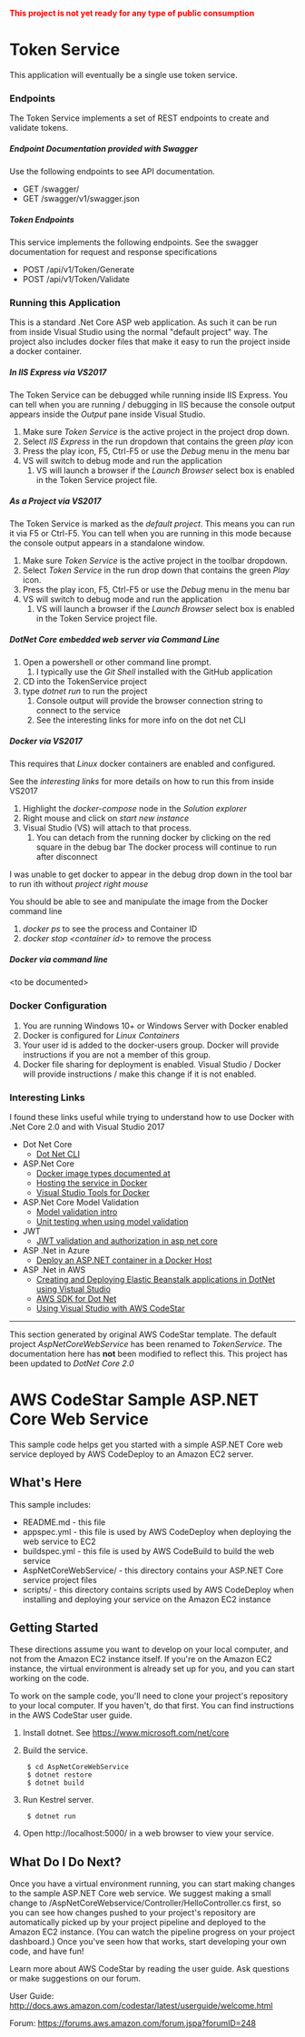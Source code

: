 <span style="color:red">**This project is not yet ready for any type of public consumption**</span>

# Token Service #
This application will eventually be a single use token service.

### Endpoints ###
The Token Service implements a set of REST endpoints to create and validate tokens.

##### Endpoint Documentation provided with Swagger ####
Use the following endpoints to see API documentation.
* GET <this url>/swagger/
* GET <this url>/swagger/v1/swagger.json

##### Token Endpoints ###
This service implements the following endpoints. See the swagger documentation for request and response specifications
* POST <this url>/api/v1/Token/Generate
* POST <this url>/api/v1/Token/Validate

### Running this Application ###

This is a standard .Net Core ASP web application. As such it can be run from inside Visual Studio using the normal "default project" way.
The project also includes docker files that make it easy to run the project inside a docker container.

##### In IIS Express via VS2017 #####
The Token Service can be debugged while running inside IIS Express.
You can tell when you are running / debugging in IIS because the console
output appears inside the _Output_ pane inside Visual Studio.

1) Make sure _Token Service_ is the active project in the project drop down.
2) Select _IIS Express_ in the run dropdown that contains the green _play_ icon
3) Press the play icon, F5, Ctrl-F5 or use the _Debug_ menu in the menu bar
4) VS will switch to debug mode and run the application
   1) VS will launch a browser if the _Launch Browser_ select box is enabled in the Token Service project file.

##### As a _Project_ via VS2017 #####
The Token Service is marked as the _default project_.
This means you can run it via F5 or Ctrl-F5.
You can tell when you are running in this mode because the console output appears in a standalone window.
1) Make sure _Token Service_ is the active project in the toolbar dropdown.
2) Select _Token Service_ in the run drop down that contains the green _Play_ icon.
3) Press the play icon, F5, Ctrl-F5 or use the _Debug_ menu in the menu bar
4) VS will switch to debug mode and run the application
   1) VS will launch a browser if the _Launch Browser_ select box is enabled in the Token Service project file.

##### DotNet Core embedded web server via Command Line ####
1) Open a powershell or other command line prompt.  
    1) I typically use the _Git Shell_ installed with the GitHub application
2) CD into the TokenService project
3) type _dotnet run_ to run the project  
    1) Console output will provide the browser connection string to connect to the service  
    1) See the interesting links for more info on the dot net CLI


##### Docker via VS2017 ######
This requires that _Linux_ docker containers are enabled and configured.

See the _interesting links_ for more details on how to run this from inside VS2017
1) Highlight the _docker-compose_ node in the _Solution explorer_
2) Right mouse and click on _start new instance_
3) Visual Studio (VS) will attach to that process.  
    1) You can detach from the running docker by clicking on the red square in the debug bar
   The docker process will continue to run after disconnect

I was unable to get docker to appear in the debug drop down in the tool bar to run ith without _project right mouse_

You should be able to see and manipulate the image from the Docker command line
1) _docker ps_ to see the process and Container ID
2) _docker stop \<container id\>_ to remove the process

##### Docker via command line ######
\<to be documented\>

### Docker Configuration ###
1) You are running Windows 10+ or Windows Server with Docker enabled
2) Docker is configured for _Linux Containers_
3) Your user id is added to the docker-users group. Docker will provide instructions if you are not a member of this group.
4) Docker file sharing for deployment is enabled.  Visual Studio / Docker will provide instructions / make this change if it is not enabled.

### Interesting Links ###
I found these links useful while trying to understand how to use Docker with .Net Core 2.0 and with Visual Studio 2017

* Dot Net Core
  * [Dot Net CLI](https://docs.microsoft.com/en-us/dotnet/core/tools/?tabs=netcore2x)
* ASP.Net Core
  * [Docker image types documented at](https://www.hanselman.com/blog/NETAndDocker.aspx)
  * [Hosting the service in Docker](https://docs.microsoft.com/en-us/aspnet/core/publishing/docker)
  * [Visual Studio Tools for Docker](https://docs.microsoft.com/en-us/aspnet/core/publishing/visual-studio-tools-for-docker)
* ASP.Net Core Model Validation
  * [Model validation intro](https://docs.microsoft.com/en-us/aspnet/core/mvc/models/validation)
  * [Unit testing when using model validation](https://dotnetliberty.com/index.php/2016/01/04/how-to-unit-test-asp-net-5-mvc-6-modelstate/)
* JWT
  * [JWT validation and authorization in asp net core](https://blogs.msdn.microsoft.com/webdev/2017/04/06/jwt-validation-and-authorization-in-asp-net-core/)
* ASP .Net in Azure
  * [Deploy an ASP.NET container in a Docker Host](https://docs.microsoft.com/en-us/azure/vs-azure-tools-docker-hosting-web-apps-in-docker)
* ASP .Net in AWS
  * [Creating and Deploying Elastic Beanstalk applications in DotNet using Vistual Studio](https://docs.aws.amazon.com/elasticbeanstalk/latest/dg/create_deploy_NET.html)
  * [AWS SDK for Dot Net](https://aws.amazon.com/sdk-for-net/)
  * [Using Visual Studio with AWS CodeStar](http://docs.aws.amazon.com/codestar/latest/userguide/setting-up-ide-vs.html)

-----------

This section generated by original AWS CodeStar template. The default project _AspNetCoreWebService_ has been renamed to _TokenService_.
The documentation here has **not** been modified to reflect this.
This project has been updated to _DotNet Core 2.0_
 

AWS CodeStar Sample ASP.NET Core Web Service
==================================================

This sample code helps get you started with a simple ASP.NET Core web service
deployed by AWS CodeDeploy to an Amazon EC2 server.

What's Here
-----------

This sample includes:

* README.md - this file
* appspec.yml - this file is used by AWS CodeDeploy when deploying the web
  service to EC2
* buildspec.yml - this file is used by AWS CodeBuild to build the web
  service
* AspNetCoreWebService/ - this directory contains your ASP.NET Core service project files
* scripts/ - this directory contains scripts used by AWS CodeDeploy when
  installing and deploying your service on the Amazon EC2 instance


Getting Started
---------------

These directions assume you want to develop on your local computer, and not
from the Amazon EC2 instance itself. If you're on the Amazon EC2 instance, the
virtual environment is already set up for you, and you can start working on the
code.

To work on the sample code, you'll need to clone your project's repository to your
local computer. If you haven't, do that first. You can find instructions in the
AWS CodeStar user guide.

1. Install dotnet.  See https://www.microsoft.com/net/core

2. Build the service.

        $ cd AspNetCoreWebService
        $ dotnet restore
        $ dotnet build

3. Run Kestrel server.

        $ dotnet run

4. Open http://localhost:5000/ in a web browser to view your service.


What Do I Do Next?
------------------

Once you have a virtual environment running, you can start making changes to
the sample ASP.NET Core web service. We suggest making a small change to
/AspNetCoreWebservice/Controller/HelloController.cs first, so you can see how
changes pushed to your project's repository are automatically picked up by your
project pipeline and deployed to the Amazon EC2 instance. (You can watch the
pipeline progress on your project dashboard.) Once you've seen how that works,
start developing your own code, and have fun!

Learn more about AWS CodeStar by reading the user guide. Ask questions or make
suggestions on our forum.

User Guide: http://docs.aws.amazon.com/codestar/latest/userguide/welcome.html

Forum: https://forums.aws.amazon.com/forum.jspa?forumID=248
